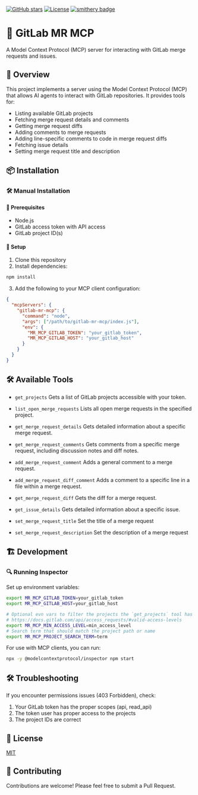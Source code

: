 [![GitHub stars](https://img.shields.io/github/stars/kevinlin/gitlab-mr-mcp?style=flat)](https://github.com/kevinlin/gitlab-mr-mcp/stargazers)
[![License](https://img.shields.io/github/license/kevinlin/gitlab-mr-mcp)](LICENSE)
[![smithery badge](https://smithery.ai/badge/@kevinlin/gitlab-mr-mcp)](https://smithery.ai/server/@kevinlin/gitlab-mr-mcp)

# 🚀 GitLab MR MCP

A Model Context Protocol (MCP) server for interacting with GitLab merge requests and issues.

## 📌 Overview

This project implements a server using the Model Context Protocol (MCP) that allows AI agents to interact with GitLab repositories. It provides tools for:

- Listing available GitLab projects
- Fetching merge request details and comments
- Getting merge request diffs
- Adding comments to merge requests
- Adding line-specific comments to code in merge request diffs
- Fetching issue details
- Setting merge request title and description

## 📦 Installation

### 🛠️ Manual Installation

#### 🔧 Prerequisites

- Node.js
- GitLab access token with API access
- GitLab project ID(s)

#### 📖 Setup

1. Clone this repository
2. Install dependencies:

```bash
npm install
```

3. Add the following to your MCP client configuration:
```json
{
  "mcpServers": {
    "gitlab-mr-mcp": {
      "command": "node",
      "args": ["/path/to/gitlab-mr-mcp/index.js"],
      "env": {
        "MR_MCP_GITLAB_TOKEN": "your_gitlab_token",
        "MR_MCP_GITLAB_HOST": "your_gitlab_host"
      }
    }
  }
}
```

## 🛠️ Available Tools

* `get_projects`
  Gets a list of GitLab projects accessible with your token.

* `list_open_merge_requests`
  Lists all open merge requests in the specified project.

* `get_merge_request_details`
  Gets detailed information about a specific merge request.

* `get_merge_request_comments`
  Gets comments from a specific merge request, including discussion notes and diff notes.

* `add_merge_request_comment`
  Adds a general comment to a merge request.

* `add_merge_request_diff_comment`
  Adds a comment to a specific line in a file within a merge request.

* `get_merge_request_diff`
  Gets the diff for a merge request.

* `get_issue_details`
  Gets detailed information about a specific issue.

* `set_merge_request_title`
  Set the title of a merge request

* `set_merge_request_description`
  Set the description of a merge request

## 🏗️ Development

### 🔍 Running Inspector

Set up environment variables:

```bash
export MR_MCP_GITLAB_TOKEN=your_gitlab_token
export MR_MCP_GITLAB_HOST=your_gitlab_host

# Optional evn vars to filter the projects the `get_projects` tool has access to:
# https://docs.gitlab.com/api/access_requests/#valid-access-levels
export MR_MCP_MIN_ACCESS_LEVEL=min_access_level
# Search term that should match the project path or name 
export MR_MCP_PROJECT_SEARCH_TERM=term 
```

For use with MCP clients, you can run:

```bash
npx -y @modelcontextprotocol/inspector npm start
```

## 🛠️ Troubleshooting

If you encounter permissions issues (403 Forbidden), check:

1. Your GitLab token has the proper scopes (api, read_api)
2. The token user has proper access to the projects
3. The project IDs are correct

## 📜 License

[MIT](LICENSE)

## 🤝 Contributing

Contributions are welcome! Please feel free to submit a Pull Request.

